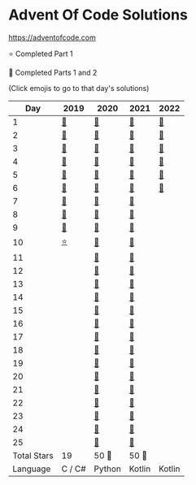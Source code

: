# Advent Of Code Solutions

<https://adventofcode.com>

:star: Completed Part 1

:star2: Completed Parts 1 and 2

(Click emojis to go to that day's solutions)

| Day         | 2019                  | 2020                  | 2021                                          | 2022                                          |
| ----------- | --------------------- | --------------------- | --------------------------------------------- | --------------------------------------------- |
| 1           | [:star2:](2020/Day01) | [:star2:](2020/Day01) | [:star2:](2021/src/main/kotlin/days/Day01.kt) | [:star2:](2022/src/main/kotlin/days/Day01.kt) |
| 2           | [:star2:](2020/Day02) | [:star2:](2020/Day02) | [:star2:](2021/src/main/kotlin/days/Day02.kt) | [:star2:](2022/src/main/kotlin/days/Day02.kt) |
| 3           | [:star2:](2020/Day03) | [:star2:](2020/Day03) | [:star2:](2021/src/main/kotlin/days/Day03.kt) | [:star2:](2022/src/main/kotlin/days/Day03.kt) |
| 4           | [:star2:](2020/Day04) | [:star2:](2020/Day04) | [:star2:](2021/src/main/kotlin/days/Day04.kt) | [:star2:](2022/src/main/kotlin/days/Day04.kt) |
| 5           | [:star2:](2020/Day05) | [:star2:](2020/Day05) | [:star2:](2021/src/main/kotlin/days/Day05.kt) | [:star2:](2022/src/main/kotlin/days/Day05.kt) |
| 6           | [:star2:](2020/Day06) | [:star2:](2020/Day06) | [:star2:](2021/src/main/kotlin/days/Day06.kt) | [:star2:](2022/src/main/kotlin/days/Day06.kt) |
| 7           | [:star2:](2020/Day07) | [:star2:](2020/Day07) | [:star2:](2021/src/main/kotlin/days/Day07.kt) | |
| 8           | [:star2:](2020/Day08) | [:star2:](2020/Day08) | [:star2:](2021/src/main/kotlin/days/Day08.kt) | |
| 9           | [:star2:](2020/Day09) | [:star2:](2020/Day09) | [:star2:](2021/src/main/kotlin/days/Day09.kt) | |
| 10          | [:star:](2020/Day10)  | [:star2:](2020/Day10) | [:star2:](2021/src/main/kotlin/days/Day10.kt) | |
| 11          |                       | [:star2:](2020/Day11) | [:star2:](2021/src/main/kotlin/days/Day11.kt) | |
| 12          |                       | [:star2:](2020/Day12) | [:star2:](2021/src/main/kotlin/days/Day12.kt) | |
| 13          |                       | [:star2:](2020/Day13) | [:star2:](2021/src/main/kotlin/days/Day13.kt) | |
| 14          |                       | [:star2:](2020/Day14) | [:star2:](2021/src/main/kotlin/days/Day14.kt) | |
| 15          |                       | [:star2:](2020/Day15) | [:star2:](2021/src/main/kotlin/days/Day15.kt) | |
| 16          |                       | [:star2:](2020/Day16) | [:star2:](2021/src/main/kotlin/days/Day16.kt) | |
| 17          |                       | [:star2:](2020/Day17) | [:star2:](2021/src/main/kotlin/days/Day17.kt) | |
| 18          |                       | [:star2:](2020/Day18) | [:star2:](2021/src/main/kotlin/days/Day18.kt) | |
| 19          |                       | [:star2:](2020/Day19) | [:star2:](2021/src/main/kotlin/days/Day19.kt) | |
| 20          |                       | [:star2:](2020/Day20) | [:star2:](2021/src/main/kotlin/days/Day20.kt) | |
| 21          |                       | [:star2:](2020/Day21) | [:star2:](2021/src/main/kotlin/days/Day21.kt) | |
| 22          |                       | [:star2:](2020/Day22) | [:star2:](2021/src/main/kotlin/days/Day22.kt) | |
| 23          |                       | [:star2:](2020/Day23) | [:star2:](2021/src/main/kotlin/days/Day23.kt) | |
| 24          |                       | [:star2:](2020/Day24) | [:star2:](2021/src/main/kotlin/days/Day24.kt) | |
| 25          |                       | [:star2:](2020/Day25) | [:star2:](2021/src/main/kotlin/days/Day25.kt) | |
| Total Stars | 19                    | 50 :tada:             | 50 :tada:                                     | |
| Language    | C / C#                | Python                | Kotlin                                        | Kotlin                                        |
